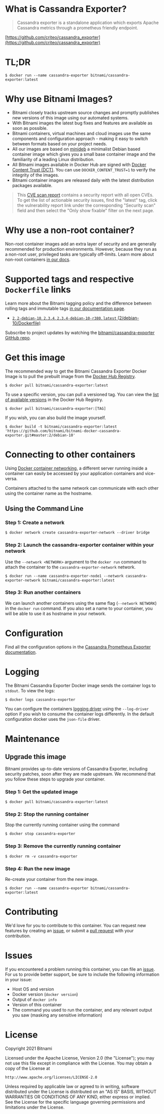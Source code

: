 # What is Cassandra Exporter?

> Cassandra exporter is a standalone application which exports Apache Cassandra metrics through a prometheus friendly endpoint.

[https://github.com/criteo/cassandra_exporter](https://github.com/criteo/cassandra_exporter)

# TL;DR

```console
$ docker run --name cassandra-exporter bitnami/cassandra-exporter:latest
```

# Why use Bitnami Images?

* Bitnami closely tracks upstream source changes and promptly publishes new versions of this image using our automated systems.
* With Bitnami images the latest bug fixes and features are available as soon as possible.
* Bitnami containers, virtual machines and cloud images use the same components and configuration approach - making it easy to switch between formats based on your project needs.
* All our images are based on [minideb](https://github.com/bitnami/minideb) a minimalist Debian based container image which gives you a small base container image and the familiarity of a leading Linux distribution.
* All Bitnami images available in Docker Hub are signed with [Docker Content Trust (DCT)](https://docs.docker.com/engine/security/trust/content_trust/). You can use `DOCKER_CONTENT_TRUST=1` to verify the integrity of the images.
* Bitnami container images are released daily with the latest distribution packages available.

> This [CVE scan report](https://quay.io/repository/bitnami/cassandra-exporter?tab=tags) contains a security report with all open CVEs. To get the list of actionable security issues, find the "latest" tag, click the vulnerability report link under the corresponding "Security scan" field and then select the "Only show fixable" filter on the next page.

# Why use a non-root container?

Non-root container images add an extra layer of security and are generally recommended for production environments. However, because they run as a non-root user, privileged tasks are typically off-limits. Learn more about non-root containers [in our docs](https://docs.bitnami.com/tutorials/work-with-non-root-containers/).

# Supported tags and respective `Dockerfile` links

Learn more about the Bitnami tagging policy and the difference between rolling tags and immutable tags [in our documentation page](https://docs.bitnami.com/tutorials/understand-rolling-tags-containers/).


* [`2`, `2-debian-10`, `2.3.4`, `2.3.4-debian-10-r380`, `latest` (2/debian-10/Dockerfile)](https://github.com/bitnami/bitnami-docker-cassandra-exporter/blob/2.3.4-debian-10-r380/2/debian-10/Dockerfile)

Subscribe to project updates by watching the [bitnami/cassandra-exporter GitHub repo](https://github.com/bitnami/bitnami-docker-cassandra-exporter).

# Get this image

The recommended way to get the Bitnami Cassandra Exporter Docker Image is to pull the prebuilt image from the [Docker Hub Registry](https://hub.docker.com/r/bitnami/cassandra-exporter).

```console
$ docker pull bitnami/cassandra-exporter:latest
```

To use a specific version, you can pull a versioned tag. You can view the [list of available versions](https://hub.docker.com/r/bitnami/cassandra-exporter/tags/) in the Docker Hub Registry.

```console
$ docker pull bitnami/cassandra-exporter:[TAG]
```

If you wish, you can also build the image yourself.

```console
$ docker build -t bitnami/cassandra-exporter:latest 'https://github.com/bitnami/bitnami-docker-cassandra-exporter.git#master:2/debian-10'
```

# Connecting to other containers

Using [Docker container networking](https://docs.docker.com/engine/userguide/networking/), a different server running inside a container can easily be accessed by your application containers and vice-versa.

Containers attached to the same network can communicate with each other using the container name as the hostname.

## Using the Command Line

### Step 1: Create a network

```console
$ docker network create cassandra-exporter-network --driver bridge
```

### Step 2: Launch the cassandra-exporter container within your network

Use the `--network <NETWORK>` argument to the `docker run` command to attach the container to the `cassandra-exporter-network` network.

```console
$ docker run --name cassandra-exporter-node1 --network cassandra-exporter-network bitnami/cassandra-exporter:latest
```

### Step 3: Run another containers

We can launch another containers using the same flag (`--network NETWORK`) in the `docker run` command. If you also set a name to your container, you will be able to use it as hostname in your network.

# Configuration

Find all the configuration options in the [Cassandra Prometheus Exporter documentation](https://github.com/criteo/cassandra_exporter#how-to-use).

# Logging

The Bitnami Cassandra Exporter Docker image sends the container logs to `stdout`. To view the logs:

```console
$ docker logs cassandra-exporter
```

You can configure the containers [logging driver](https://docs.docker.com/engine/admin/logging/overview/) using the `--log-driver` option if you wish to consume the container logs differently. In the default configuration docker uses the `json-file` driver.

# Maintenance

## Upgrade this image

Bitnami provides up-to-date versions of Cassandra Exporter, including security patches, soon after they are made upstream. We recommend that you follow these steps to upgrade your container.

### Step 1: Get the updated image

```console
$ docker pull bitnami/cassandra-exporter:latest
```

### Step 2: Stop the running container

Stop the currently running container using the command

```console
$ docker stop cassandra-exporter
```

### Step 3: Remove the currently running container

```console
$ docker rm -v cassandra-exporter
```

### Step 4: Run the new image

Re-create your container from the new image.

```console
$ docker run --name cassandra-exporter bitnami/cassandra-exporter:latest
```

# Contributing

We'd love for you to contribute to this container. You can request new features by creating an [issue](https://github.com/bitnami/bitnami-docker-cassandra-exporter/issues), or submit a [pull request](https://github.com/bitnami/bitnami-docker-cassandra-exporter/pulls) with your contribution.

# Issues

If you encountered a problem running this container, you can file an [issue](https://github.com/bitnami/bitnami-docker-cassandra-exporter/issues/new). For us to provide better support, be sure to include the following information in your issue:

- Host OS and version
- Docker version (`docker version`)
- Output of `docker info`
- Version of this container
- The command you used to run the container, and any relevant output you saw (masking any sensitive information)

# License

Copyright 2021 Bitnami

Licensed under the Apache License, Version 2.0 (the "License");
you may not use this file except in compliance with the License.
You may obtain a copy of the License at

    http://www.apache.org/licenses/LICENSE-2.0

Unless required by applicable law or agreed to in writing, software
distributed under the License is distributed on an "AS IS" BASIS,
WITHOUT WARRANTIES OR CONDITIONS OF ANY KIND, either express or implied.
See the License for the specific language governing permissions and
limitations under the License.
